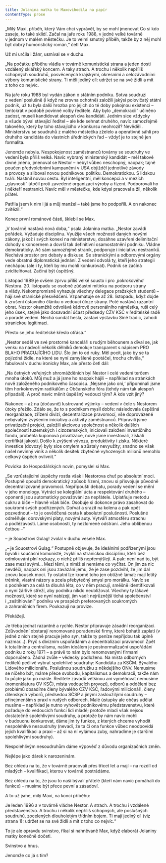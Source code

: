 ```yaml
---
title: Jolanina matka to Maxovihodila na papír
contentType: prose
---
```


„Milý Maxi, příběh, který Vám chci vyprávět, by se mohl jmenovat Co si kdo zaseje, to také sklidí. Začal na jaře roku 1988, v jedné velké továrně v jednom v malém městečku. Je to velmi smutný příběh, takže by z něj mohl být dobrý humoristický román,“ četl Max.

Už mi určila i žánr, usmíval se v duchu.

„Na počátku příběhu vládla v továrně komunistická strana a jeden dosti vzdálený sklářský koncern. A taky strach. A trochu i několik nepříliš schopných soudruhů, posvěcených krajskými, okresními a celozávodními výbory komunistické strany. Ti měli jediný cíl: udržet se na své židli a mít z toho co nejvíc.

Na jaře roku 1988 byl vydán zákon o státním podniku. Sotva soudruzi z vedení poslušně (i když ne zrovna ochotně) založili jakýsi polovičatý státní podnik, už tu byla další hrozba pro jejich do té doby pokojnou existenci – tentokrát v podobě povinné volby ředitele. Aby bylo „demokracii“ učiněno zadost, museli kandidovat alespoň dva kandidáti. Jedním sice vždycky a všude býval stávající ředitel – ale kde sehnat druhého, navíc samozřejmě takového, který by toho stávajícího v konkursu neohrozil? Nevěděli. Ministerstvu se soudruhů z malého městečka zželelo a operativně sáhli pro druhého kandidáta do vlastních úřednických řad – vždyť je to stejně jen formalita.

Jenomže nebyla. Nespokojenost zaměstnanců továrny se soudruhy ve vedení byla příliš velká. Navíc vybraný ministerský kandidát – měl takové divné jméno, jmenoval se Nestor – nebyl vůbec neschopný, naopak; tajně poučen předvolebními kampaněmi v USA objížděl jednotlivé závody a provozy a sliboval novou podnikovou politiku. Demokratickou. S lidskou tváří. Nastínil novou cestu. Byl inteligentní, měl koncepci a v mezích „glasnosti“ útočil proti zavedené organizaci výroby a řízení. Podporovali ho i někteří nestraníci. Navíc měl v městečku, kde kdysi pracoval a žil, několik přátel.

Patřila jsem k nim i já a můj manžel – také jsme ho podpořili. A on nakonec zvítězil.“

Konec první románové části, šklebil se Max.

„V továrně nastává nová doba,“ psala Jolanina matka. „Nestor zavádí pořádek. Vyžaduje disciplínu. Využije všech možností daných novými zákony, jakož i svých konexí na ministerstvu, dosáhne uzavření delimitační dohody s koncernem a dovrší tak definitivní osamostatnění podniku. Vládne demokraticky. Ač sám samozřejmě straník, podporuje i iniciativu nestraníků. Nechává prostor pro debaty a diskuse. Se stranickými a odborovými orgány vede obratná diplomatická jednání. Z vedení odvolá ty, kteří jeho strategii nechápou (ale i ty, kteří by mu mohli konkurovat). Podnik se začíná zviditelňovat. Začíná být úspěšný.

Listopad 1989 je ovšem zprvu příliš velké sousto i pro ‚pokrokového‘ Nestora. 20. listopadu se osobně zúčastní mítinku na podporu strany a vlády. Nekompromisně vyhazuje všechny delegace pražských studentů – hájí své stranické přesvědčení. Vzpamatuje se až 28. listopadu, když dojde k zrušení ústavního článku o vedoucí úloze strany. Poté nastává razantní obrat. Nestor okamžitě odvolává kádrově personálního náměstka, ruší celý jeho úsek, stejně jako dosavadní účast předsedy CZV KSČ v ředitelské radě a poradě vedení. Nechá sundat hesla, zastaví výstavbu Síně tradic, zahodí stranickou legitimaci.

Přesto se jeho ředitelské křeslo otřásá.“

„Nestor seděl ve své prostorné kanceláři s rudým běhounem a díval se, jak venku na nádvoří několik dělníků demoluje transparent s nápisem PRO BLAHO PRACUJÍCÍHO LIDU. Šlo jim to od ruky. Měl pocit, jako by se ta pojízdná židle, na které se nyní zamyšleně pootáčel, trochu chvěla,“ fabuloval v duchu ironicky Max, ale přesto četl dál:

„Na četných veřejných shromážděních byl Nestor i celé vedení terčem mnoha útoků. Můj muž a já jsme ho naopak hájili – například na stránkách nově založeného podnikového časopisu. ‚Nejsme jako oni,‘ připomínali jsme těm horkokrevným radikálům z Občanského fóra (tehdy nám tak alespoň připadali). A proč navíc měnit úspěšný vedoucí tým? A kde vzít jiný?

Nakonec – až na (dočasně) lustrované výjimky – vedení v čele s Nestorem útoky přežilo. Zdálo se, že to s podnikem myslí dobře: následovala úspěšná reorganizace, zřízení divizí, decentralizace pravomocí, vše doprovázené nebývalým zvýšením iniciativy a aktivity zaměstnanců. Přípravili jsme privatizační projekt, založili akciovou společnost a několik dalších společností tuzemských i cizozemských, iniciovali založení investičního fondu, proběhla kuponová privatizace, nově jsme investovali, získali certifikát jakosti. Došlo k zvýšení vývozu, produktivity i zisku. Některé investice (dovozy) byly sice omylem a zůstaly nevyužity; snadno se však našel nevinný viník a několik desítek zbytečně vyhozených milionů nemohlo celkový úspěch ovlivnit.“

Povídka do Hospodářských novin, pomyslel si Max.

„Se vzrůstajícími úspěchy rostla však i Nestorova chuť po absolutní moci. Postupně opouští demokratický způsob řízení, znovu si přisvojuje původně decentralizované pravomoci. Nepřipouští debatu, porady vedení se mění v jeho monology. Vytrácí se kolegiální úcta a respektování druhého – oponenti jsou automaticky považováni za nepřátele. Uplatňuje metodu cukru a biče – hlavně však biče. Osobuje si dokonce právo zasahovat do soukromí svých podřízených. Dořvat a srazit na kolena a pak opět pozvednout – to je osvědčená cesta k absolutní poslušnosti. Poslušné odměňuje: obrovskými platy, novými auty. Vytváří atmosféru strachu a podlézavosti. Láme osobnosti, ty nezlomené odstraní. Jeho oblíbenou četbou –“

– je Souostroví Gulag! zvolal v duchu vesele Max.

„– je Souostroví Gulag.“ Postupně objevuje, že ideálními podřízenými jsou bývalí i současní komunisté, zvyklí na stranickou disciplínu, kteří bez odmlouvání plní rozkazy, o nichž příliš nepřemýšlejí. A pak: není nad to, být zase mezi svými… Mezi těmi, s nimiž si nemáme co vyčítat. On jim za nic nevděčí, naopak oni jsou zavázáni jemu, že je zase pozdvihl, že jim dal znovu kousek moci. Ty ostatní lze kromě toho jen obtížně lámat: mají letitý trénink, vlastní názory a zcela přebytečný smysl pro morálku. Navíc se s podnikem za celá ta dlouhá léta, co v něm pracují, směšně identifikovali a nyní žárlivě střeží, aby podniku nikdo neubližoval. Všechny ty lákavé možnosti, které se nyní nabízejí, jim vadí: nejrůznější tichá společenství i „zeštíhlování“ podniku ve prospěch preferovaných soukromých a zahraničních firem. Poukazují na provize.

Překážejí.

Je třeba jednat razantně a rychle. Nestor připravuje zásadní reorganizaci. Zdůvodnění obstarají renomované poradenské firmy, které bohatě zaplatí (v jedné z nich stejně pracuje jeho syn, takže ty peníze nepřijdou tak úplně nazmar…). Pryč s divizním uspořádáním a decentralizací pravomocí! Zpět k totalitnímu centralismu, naším ideálem je postnormalizační uspořádání podniku z roku 1971 – a právě to nám bylo renomovanými firmami doporučeno. Žádná zvůle – vědecky podloženo. Na místa odborných ředitelů pečlivě vybrat spolehlivé soudruhy: Kandidáta za KSČM. Bývalého Lidového milicionáře. Poslušnou soudružku z někdejšího ONV. Nemusíme se ničeho bát, máme přece svobodu, kapitalismus a demokracii, takže nám to půjde jako po másle. Ředitele závodů většinou ani vyměňovat nemusíme (nomenklatura OV KSČ), místa vedoucích provozů, odborů a oddělení bez problémů obsadíme členy bývalého CZV KSČ, řadovými milicionáři, členy dílenských výborů, předsedou SČSP a jinými zasloužilými soudruhy – přinejmenším s praxí v rudých odborech. Malé ústupky ale občas udělat musíme – například je nutno vyhovět podnikovému představenstvu, které požaduje do vedoucích funkcí lidi mladé; protože mladí však nejsou dostatečně spolehlivými soudruhy, a protože by nám navíc mohli v budoucnu konkurovat, dáme jim ty funkce, z kterých chceme vyhodit nespolehlivé nesoudruhy (nevadí, že ta či ona funkce vůbec neodpovídá jejich kvalifikaci a praxi – až si na ní vylámou zuby, nahradíme je staršími spolehlivými soudruhy).

Nespolehlivým nesoudruhům dáme výpověď z důvodu organizačních změn.

Nejlépe jako dárek k narozeninám.

Bez ohledu na to, že v továrně pracovali přes třicet let a mají – na rozdíl od mladých – kvalifikaci, kterou v továrně postrádáme.

Bez ohledu na to, že jsou to naši bývalí přátelé (kteří nám navíc pomáhali do funkce) – musíme být přece pevní a zásadoví.

A to už jsme, milý Maxi, na konci příběhu:

Je leden 1996 a v továrně vládne Nestor. A strach. A trochu i vzdálené představenstvo. A trochu i několik nepříliš schopných, ale poslušných soudruhů, zocelených dlouholetým třídním bojem. Ti mají jediný cíl (viz strana 1): udržet se na své židli a mít z toho co nejvíc.“

To je ale opravdu svinstvo, říkal si nahněvaně Max, když elaborát Jolaniny matky konečně dočetl.

Svinstvo a hnus.

Jenomže co já s tím?
